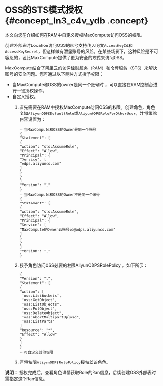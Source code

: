 # OSS的STS模式授权 {#concept_ln3_c4v_ydb .concept}

本文向您在介绍如何在RAM中自定义授权MaxCompute访问OSS的权限。

创建外部表时Location访问OSS的账号支持传入明文`AccessKeyId`和`AccessKeySecret`，但这样做有泄露账号的风险。在某些场景下，这种风险是不可容忍的，因此MaxCompute提供了更为安全的方式来访问OSS。

MaxCompute结合了阿里云的访问控制服务（RAM）和令牌服务（STS）来解决账号的安全问题。您可通过以下两种方式授予权限：

-   当MaxCompute和OSS的owner是同一个账号时 ，可以直接在RAM控制台进行一键授权操作。
-   自定义授权。
    1.  首先需要在RAM中授权MaxCompute访问OSS的权限。创建角色，角色名如`AliyunODPSDefaultRole`或`AliyunODPSRoleForOtherUser`，并将策略内容设置为：

        ```
        --当MaxCompute和OSS的Owner是同一个账号
        {
        "Statement": [
        {
        "Action": "sts:AssumeRole",
        "Effect": "Allow",
        "Principal": {
        "Service": [
        "odps.aliyuncs.com"
        ]
        }
        }
        ],
        "Version": "1"
        }
        --当MaxCompute和OSS的Owner不是同一个账号
        {
        "Statement": [
        {
        "Action": "sts:AssumeRole",
        "Effect": "Allow",
        "Principal": {
        "Service": [
        "MaxCompute的Owner云账号id@odps.aliyuncs.com"
        ]
        }
        }
        ],
        "Version": "1"
        }
        ```

    2.  授予角色访问OSS必要的权限AliyunODPSRolePolicy 。如下所示：

        ```
        {
        "Version": "1",
        "Statement": [
        {
        "Action": [
         "oss:ListBuckets",
         "oss:GetObject",
         "oss:ListObjects",
         "oss:PutObject",
         "oss:DeleteObject",
         "oss:AbortMultipartUpload",
         "oss:ListParts"
        ],
        "Resource": "*",
        "Effect": "Allow"
        }
        ]
        }
        --可自定义其他权限
        ```

    3.  再将权限`AliyunODPSRolePolicy`授权给该角色。

**说明：** 授权完成后，查看角色详情获取Role的Ran信息，后续创建OSS外部表时需指定这个Ran信息。

